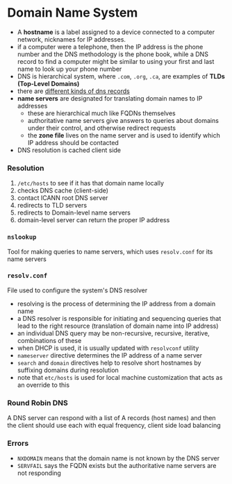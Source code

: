 # Domain Name System
- A **hostname** is a label assigned to a device connected to a computer network, nicknames for IP addresses.
- if a computer were a telephone, then the IP address is the phone number and the DNS methodology is the phone book, while a DNS record to find a computer might be similar to using your first and last name to look up your phone number
- DNS is hierarchical system, where `.com`, `.org`, `.ca`, are examples of **TLDs (Top-Level Domains)**
- there are [different kinds of dns records](./DNS%20Resource%20Records.md)
- **name servers** are designated for translating domain names to IP addresses
  - these are hierarchical much like FQDNs themselves
  - authoritative name servers give answers to queries about domains under their control, and otherwise redirect requests
  - the **zone file** lives on the name server and is used to identify which IP address should be contacted
- DNS resolution is cached client side

### Resolution
1. `/etc/hosts` to see if it has that domain name locally
2. checks DNS cache (client-side)
3. contact ICANN root DNS server
4. redirects to TLD servers
5. redirects to Domain-level name servers
6. domain-level server can return the proper IP address

### `nslookup`
Tool for making queries to name servers, which uses `resolv.conf` for its name servers

### `resolv.conf`
File used to configure the system's DNS resolver
- resolving is the process of determining the IP address from a domain name
- a DNS resolver is responsible for initiating and sequencing queries that lead to the right resource (translation of domain name into IP address)
- an individual DNS query may be non-recursive, recursive, iterative, combinations of these
- when DHCP is used, it is usually updated with `resolvconf` utility
- `nameserver` directive determines the IP address of a name server
- `search` and `domain` directives help to resolve short hostnames by suffixing domains during resolution
- note that `etc/hosts` is used for local machine customization that acts as an override to this

### Round Robin DNS
A DNS server can respond with a list of A records (host names) and then the client should use each with equal frequency, client side load balancing

### Errors
- `NXDOMAIN` means that the domain name is not known by the DNS server
- `SERVFAIL` says the FQDN exists but the authoritative name servers are not responding
